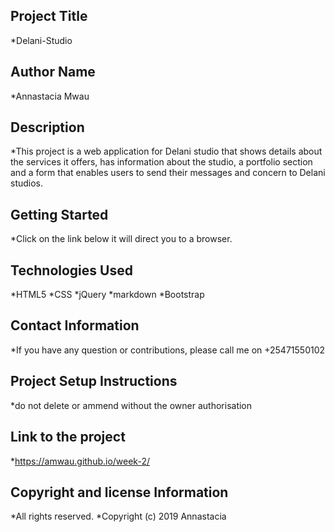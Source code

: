 ## Project Title
*Delani-Studio

## Author Name
*Annastacia Mwau

## Description
*This project is a web application for Delani studio that shows details about the services it offers, has information about the studio, a portfolio section and a form that enables users to send their messages and concern to Delani studios.

## Getting Started
*Click on the link below it will direct you to a browser.

## Technologies Used
*HTML5 
*CSS
*jQuery
*markdown
*Bootstrap

## Contact Information
*If you have any question or contributions, please call me on +25471550102

## Project Setup Instructions
*do not delete or ammend without the owner authorisation

## Link to the project
*https://amwau.github.io/week-2/

## Copyright and license Information
*All rights reserved. *Copyright (c) 2019 Annastacia
